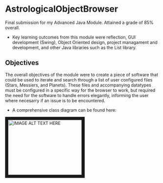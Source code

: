 # AstrologicalObjectBrowser
Final submission for my Advanced Java Module. Attained a grade of 85% overall.

- Key learning outcomes from this module were reflection, GUI development (Swing), Object Oriented design, project managament and development, and other Java libraries such as the List library.

## Objectives
The overall objectives of the module were to create a piece of software that could be used to iterate and search through a list of user configured files (Stars, Messiers, and Planets). These files and accompanying datatypes must be configured in a specific way for the browser to work, but required the need for the software to handle errors elegantly, informing the user where necesarry if an issue is to be encountered. 

- A comprehensive class diagram can be found here: 

<img src="https://i.imgur.com/2YFzg88.png" 
alt="IMAGE ALT TEXT HERE" width="240" height="180" border="10"/>

